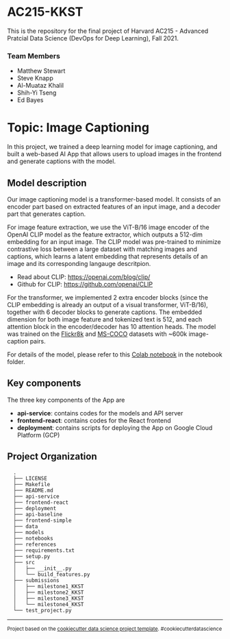 AC215-KKST
==============================

This is the repository for the final project of Harvard AC215 - Advanced Pratcial Data Science (DevOps for Deep Learning), Fall 2021. 

### Team Members
- Matthew Stewart 
- Steve Knapp 
- Al-Muataz Khalil 
- Shih-Yi Tseng 
- Ed Bayes

# Topic: Image Captioning

In this project, we trained a deep learning model for image captioning, and built a web-based AI App that allows users to upload images in the frontend and generate captions with the model. 

## Model description

Our image captioning model is a transformer-based model. It consists of an encoder part based on extracted features of an input image, and a decoder part that generates caption. 

For image feature extraction, we use the ViT-B/16 image encoder of the OpenAI CLIP model as the feature extractor, which outputs a 512-dim embedding for an input image. The CLIP model was pre-trained to minimize contrastive loss between a large dataset with matching images and captions, which learns a latent embedding that represents details of an image and its corresponding langauge descritpion.
- Read about CLIP: https://openai.com/blog/clip/
- Github for CLIP: https://github.com/openai/CLIP

For the transformer, we implemented 2 extra encoder blocks (since the CLIP embedding is already an output of a visual transformer, ViT-B/16), together with 6 decoder blocks to generate captions. The embedded dimension for both image feature and tokenized text is 512, and each attention block in the encoder/decoder has 10 attention heads. The model was trained on the [Flickr8k](https://www.kaggle.com/adityajn105/flickr8k) and [MS-COCO](https://cocodataset.org/#home) datasets with ~600k image-caption pairs. 

For details of the model, please refer to this [Colab notebook](https://github.com/skgithub14/AC215_KKST/blob/main/notebooks/Transformer_based_image_captioning_with_CLIP_embedding.ipynb) in the notebook folder.

## Key components

The three key components of the App are

- **api-service**: contains codes for the models and API server
- **frontend-react**: contains codes for the React frontend
- **deployment**: contains scripts for deploying the App on Google Cloud Platform (GCP)




Project Organization
------------
      .
      ├── LICENSE
      ├── Makefile
      ├── README.md
      ├── api-service
      ├── frontend-react
      ├── deployment
      ├── api-baseline
      ├── frontend-simple
      ├── data
      ├── models
      ├── notebooks
      ├── references
      ├── requirements.txt
      ├── setup.py
      ├── src
      │   ├── __init__.py
      │   └── build_features.py
      ├── submissions
      │   ├── milestone1_KKST
      │   ├── milestone2_KKST
      │   ├── milestone3_KKST
      │   └── milestone4_KKST
      └── test_project.py

--------

<p><small>Project based on the <a target="_blank" href="https://drivendata.github.io/cookiecutter-data-science/">cookiecutter data science project template</a>. #cookiecutterdatascience</small></p>

